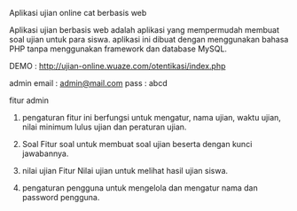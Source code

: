 Aplikasi ujian online cat berbasis web

Aplikasi ujian berbasis web adalah aplikasi yang mempermudah membuat 
soal ujian untuk para siswa. aplikasi ini dibuat dengan menggunakan
bahasa PHP tanpa menggunakan framework dan database MySQL.

DEMO : http://ujian-online.wuaze.com/otentikasi/index.php

admin
email : admin@mail.com 
pass : abcd

fitur admin

1. pengaturan
   fitur ini berfungsi untuk mengatur, nama ujian, waktu ujian, nilai minimum lulus ujian
   dan peraturan ujian.

2. Soal
   Fitur soal untuk membuat soal ujian beserta dengan kunci jawabannya.

3. nilai ujian
   Fitur Nilai ujian untuk melihat hasil ujian siswa.

4. pengaturan pengguna
   untuk mengelola dan mengatur nama dan password pengguna.
